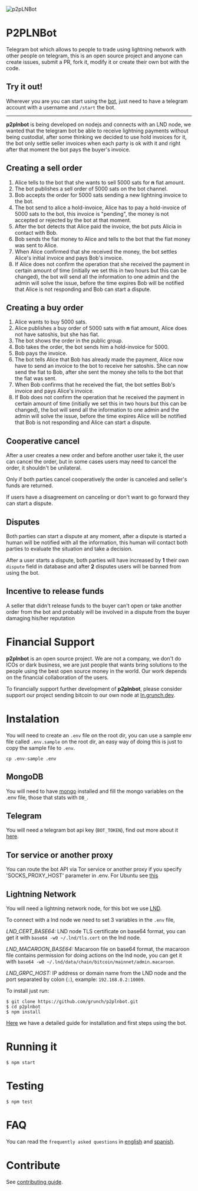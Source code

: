 ![p2pLNBot](logo-600.png)

# P2PLNBot
Telegram bot which allows to people to trade using lightning network with other people on telegram, this is an open source project and anyone can create issues, submit a PR, fork it, modify it or create their own bot with the code.

## Try it out!
Wherever you are you can start using the [bot](https://t.me/lnp2pbot), just need to have a telegram account with a username and `/start` the bot.

---

**p2plnbot** is being developed on nodejs and connects with an LND node, we wanted that the telegram bot be able to receive lightning payments without being custodial, after some thinking we decided to use hold invoices for it, the bot only settle seller invoices when each party is ok with it and right after that moment the bot pays the buyer's invoice.

## Creating a sell order
1. Alice tells to the bot that she wants to sell 5000 sats for **n** fiat amount.
2. The bot publishes a sell order of 5000 sats on the bot channel.
3. Bob accepts the order for 5000 sats sending a new lightning invoice to the bot.
4. The bot send to alice a hold-invoice, Alice has to pay a hold-invoice of 5000 sats to the bot, this invoice is "pending", the money is not accepted or rejected by the bot at that moment.
5. After the bot detects that Alice paid the invoice, the bot puts Alicia in contact with Bob.
6. Bob sends the fiat money to Alice and tells to the bot that the fiat money was sent to Alice.
7. When Alice confirmed that she received the money, the bot settles Alice's initial invoice and pays Bob's invoice.
8. If Alice does not confirm the operation that she received the payment in certain amount of time (initially we set this in two hours but this can be changed), the bot will send all the information to one admin and the admin will solve the issue, before the time expires Bob will be notified that Alice is not responding and Bob can start a dispute.

## Creating a buy order
1. Alice wants to buy 5000 sats.
2. Alice publishes a buy order of 5000 sats with **n** fiat amount, Alice does not have satoshis, but she has fiat.
3. The bot shows the order in the public group.
4. Bob takes the order, the bot sends him a hold-invoice for 5000.
5. Bob pays the invoice.
6. The bot tells Alice that Bob has already made the payment, Alice now have to send an invoice to the bot to receive her satoshis. She can now send the fiat to Bob, after she sent the money she tells to the bot that the fiat was sent.
7. When Bob confirms that he received the fiat, the bot settles Bob's invoice and pays Alice's invoice.
8. If Bob does not confirm the operation that he received the payment in certain amount of time (initially we set this in two hours but this can be changed), the bot will send all the information to one admin and the admin will solve the issue, before the time expires Alice will be notified that Bob is not responding and Alice can start a dispute.

## Cooperative cancel
After a user creates a new order and before another user take it, the user can cancel the order, but in some cases users may need to cancel the order, it shouldn't be unilateral.

Only if both parties cancel cooperatively the order is canceled and seller's funds are returned.

If users have a disagreement on canceling or don't want to go forward they can start a dispute.

## Disputes
Both parties can start a dispute at any moment, after a dispute is started a human will be notified with all the information, this human will contact both parties to evaluate the situation and take a decision.

After a user starts a dispute, both parties will have increased by **1** their own `dispute` field in database and after **2** disputes users will be banned from using the bot.

## Incentive to release funds
A seller that didn't release funds to the buyer can't open or take another order from the bot and probably will be involved in a dispute from the buyer damaging his/her reputation

# Financial Support
**p2plnbot** is an open source project. We are not a company, we don't do ICOs or dark business, we are just people that wants bring solutions to the people using the best open source money in the world. Our work depends on the financial collaboration of the users.

To financially support further development of **p2plnbot**, please consider support our project sending bitcoin to our own node at [ln.grunch.dev](https://ln.grunch.dev).

# Instalation
You will need to create an `.env` file on the root dir, you can use a sample env file called `.env.sample` on the root dir, an easy way of doing this is just to copy the sample file to `.env`.

```
cp .env-sample .env
```

## MongoDB
You will need to have [mongo](https://www.mongodb.com) installed and fill the mongo variables on the .env file, those that stats with `DB_`.

## Telegram
You will need a telegram bot api key (`BOT_TOKEN`), find out more about it [here](https://core.telegram.org/bots/).

## Tor service or another proxy
You can route the bot API via Tor service or another proxy if you specify 'SOCKS_PROXY_HOST' parameter in .env. For Ubuntu see [this](https://www.linuxuprising.com/2018/10/how-to-install-and-use-tor-as-proxy-in.html) 

## Lightning Network
You will need a lightning network node, for this bot we use [LND](https://github.com/lightningnetwork/lnd/).

To connect with a lnd node we need to set 3 variables in the `.env` file,

*LND_CERT_BASE64:* LND node TLS certificate on base64 format, you can get it with `base64 -w0 ~/.lnd/tls.cert` on the lnd node.

*LND_MACAROON_BASE64:* Macaroon file on base64 format, the macaroon file contains permission for doing actions on the lnd node, you can get it with `base64 -w0 ~/.lnd/data/chain/bitcoin/mainnet/admin.macaroon`.

*LND_GRPC_HOST:* IP address or domain name from the LND node and the port separated by colon (`:`), example: `192.168.0.2:10009`.

To install just run:
```
$ git clone https://github.com/grunch/p2plnbot.git
$ cd p2plnbot
$ npm install
```
[Here](docs/INSTALL.md#installation) we have a detailed guide for installation and first steps using the bot.
# Running it
```
$ npm start
```
# Testing
```
$ npm test
```
# FAQ
You can read the `frequently asked questions` in [english](docs/FAQ.en.md) and [spanish](docs/FAQ.es.md).

# Contribute

See [contributing guide](CONTRIBUTING.md).